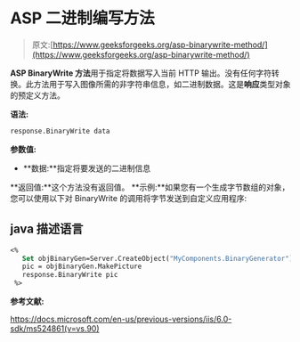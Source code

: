 # ASP 二进制编写方法

> 原文:[https://www.geeksforgeeks.org/asp-binarywrite-method/](https://www.geeksforgeeks.org/asp-binarywrite-method/)

**ASP BinaryWrite 方法**用于指定将数据写入当前 HTTP 输出。没有任何字符转换。此方法用于写入图像所需的非字符串信息，如二进制数据。这是**响应**类型对象的预定义方法。

**语法:**

```vb
response.BinaryWrite data 
```

**参数值:**

*   **数据:**指定将要发送的二进制信息

**返回值:**这个方法没有返回值。
**示例:**如果您有一个生成字节数组的对象，您可以使用以下对 BinaryWrite 的调用将字节发送到自定义应用程序:

## java 描述语言

```vb
<%
   Set objBinaryGen=Server.CreateObject("MyComponents.BinaryGenerator")
   pic = objBinaryGen.MakePicture
   response.BinaryWrite pic
 %>
```

**参考文献:**

https://docs.microsoft.com/en-us/previous-versions/iis/6.0-sdk/ms524861(v=vs.90)